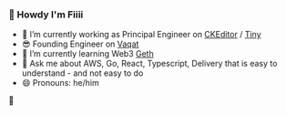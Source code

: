 ### 👋 Howdy I'm Fiiii

- 🔭 I’m currently working as Principal Engineer on [CKEditor](https://ckeditor.com/) / [Tiny](https://www.tiny.cloud/)
- 😎 Founding Engineer on [Vaqat](https://www.vaqat.com)
- 🌱 I’m currently learning Web3 [Geth](https://geth.ethereum.org/)
- 💬 Ask me about AWS, Go, React, Typescript, Delivery that is easy to understand - and not easy to do
- 😄 Pronouns: he/him

🫡

